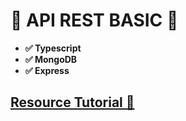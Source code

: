 # 🚢 API REST BASIC 🍫

* **✅ Typescript**
* **✅ MongoDB**
* **✅ Express**

## [Resource Tutorial 👱](https://wanago.io/2018/12/03/typescript-express-tutorial-routing-controllers-middleware/)
